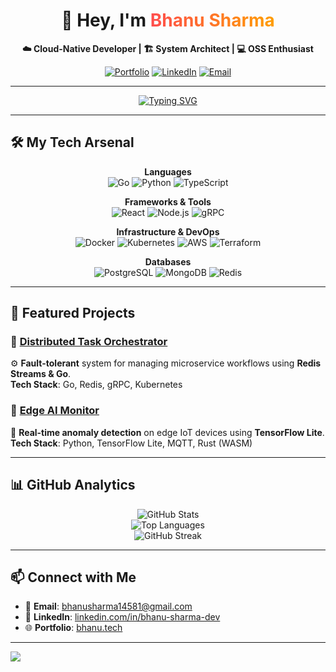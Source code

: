 <!-- Profile Header -->
<div align="center">

# 👋 Hey, I'm <span style="background: linear-gradient(90deg, #FF4D4D, #FF9E00); -webkit-background-clip: text; color: transparent;">Bhanu Sharma</span>  
**☁️ Cloud-Native Developer | 🏗 System Architect | 💻 OSS Enthusiast**

[![Portfolio](https://img.shields.io/badge/🌐%20Portfolio-bhanu.tech-FF4D4D?style=for-the-badge&logo=googlechrome&logoColor=white)](https://bhanu.tech)
[![LinkedIn](https://img.shields.io/badge/LinkedIn-BhanuSharma-0A66C2?style=for-the-badge&logo=linkedin&logoColor=white)](https://linkedin.com/in/bhanu-sharma-dev)
[![Email](https://img.shields.io/badge/Email-bhanusharma14581@gmail.com-D14836?style=for-the-badge&logo=gmail&logoColor=white)](mailto:bhanusharma14581@gmail.com)

---

<!-- Typing SVG -->
[![Typing SVG](https://readme-typing-svg.herokuapp.com?font=Fira+Code&weight=500&size=22&pause=1000&color=FF4D4D&center=true&vCenter=true&width=600&lines=🚀+Building+scalable+distributed+systems;⚡+Lover+of+DevOps+and+Cloud;🤝+Always+open+to+collaboration)](https://git.io/typing-svg)

</div>

---

## 🛠 My Tech Arsenal

<div align="center">

**Languages**  
![Go](https://img.shields.io/badge/Go-00ADD8?style=flat&logo=go&logoColor=white)
![Python](https://img.shields.io/badge/Python-3776AB?style=flat&logo=python&logoColor=white)
![TypeScript](https://img.shields.io/badge/TypeScript-3178C6?style=flat&logo=typescript&logoColor=white)

**Frameworks & Tools**  
![React](https://img.shields.io/badge/React-61DAFB?style=flat&logo=react&logoColor=black)
![Node.js](https://img.shields.io/badge/Node.js-339933?style=flat&logo=nodedotjs&logoColor=white)
![gRPC](https://img.shields.io/badge/gRPC-4285F4?style=flat&logo=grpc&logoColor=white)

**Infrastructure & DevOps**  
![Docker](https://img.shields.io/badge/Docker-2496ED?style=flat&logo=docker&logoColor=white)
![Kubernetes](https://img.shields.io/badge/Kubernetes-326CE5?style=flat&logo=kubernetes&logoColor=white)
![AWS](https://img.shields.io/badge/AWS-232F3E?style=flat&logo=amazonaws&logoColor=white)
![Terraform](https://img.shields.io/badge/Terraform-7B42BC?style=flat&logo=terraform&logoColor=white)

**Databases**  
![PostgreSQL](https://img.shields.io/badge/PostgreSQL-4169E1?style=flat&logo=postgresql&logoColor=white)
![MongoDB](https://img.shields.io/badge/MongoDB-47A248?style=flat&logo=mongodb&logoColor=white)
![Redis](https://img.shields.io/badge/Redis-DC382D?style=flat&logo=redis&logoColor=white)

</div>

---

## 🚀 Featured Projects

### 🔁 [Distributed Task Orchestrator](https://github.com/Bhanu-Sharma-7/task-orchestrator)  
⚙️ **Fault-tolerant** system for managing microservice workflows using **Redis Streams & Go**.  
**Tech Stack**: Go, Redis, gRPC, Kubernetes

### 🧠 [Edge AI Monitor](https://github.com/Bhanu-Sharma-7/edge-ai-monitor)  
🤖 **Real-time anomaly detection** on edge IoT devices using **TensorFlow Lite**.  
**Tech Stack**: Python, TensorFlow Lite, MQTT, Rust (WASM)

---

## 📊 GitHub Analytics

<div align="center">

![GitHub Stats](https://github-readme-stats.vercel.app/api?username=Bhanu-Sharma-7&show_icons=true&theme=radical&hide_border=true&count_private=true)  
![Top Languages](https://github-readme-stats.vercel.app/api/top-langs/?username=Bhanu-Sharma-7&layout=compact&theme=radical&hide_border=true)  
![GitHub Streak](https://streak-stats.demolab.com?user=Bhanu-Sharma-7&theme=radical&hide_border=true)

</div>

---

## 📫 Connect with Me

- 📧 **Email**: [bhanusharma14581@gmail.com](mailto:bhanusharma14581@gmail.com)  
- 💼 **LinkedIn**: [linkedin.com/in/bhanu-sharma-dev](https://linkedin.com/in/bhanu-sharma-dev)  
- 🌐 **Portfolio**: [bhanu.tech](https://bhanu.tech)

---

<!-- Wave Footer -->
<img src="https://capsule-render.vercel.app/api?type=waving&color=FF4D4D&height=100&section=footer"/>